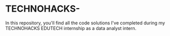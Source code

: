 # TECHNOHACKS-
In this repository, you'll find all the code solutions I've completed during my TECHNOHACKS EDUTECH internship as a data analyst intern.
